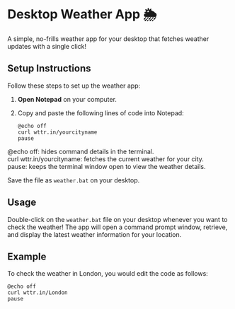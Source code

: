 # Desktop Weather App 🌦

A simple, no-frills weather app for your desktop that fetches weather updates with a single click!

## Setup Instructions

Follow these steps to set up the weather app:

1. **Open Notepad** on your computer.
2. Copy and paste the following lines of code into Notepad:

   ```batch
   @echo off
   curl wttr.in/yourcityname
   pause

@echo off: hides command details in the terminal.  
curl wttr.in/yourcityname: fetches the current weather for your city.  
pause: keeps the terminal window open to view the weather details.  

Save the file as `weather.bat` on your desktop.

## Usage

Double-click on the `weather.bat` file on your desktop whenever you want to check the weather! The app will open a command prompt window, retrieve, and display the latest weather information for your location.

## Example

To check the weather in London, you would edit the code as follows:

```batch
@echo off
curl wttr.in/London
pause
